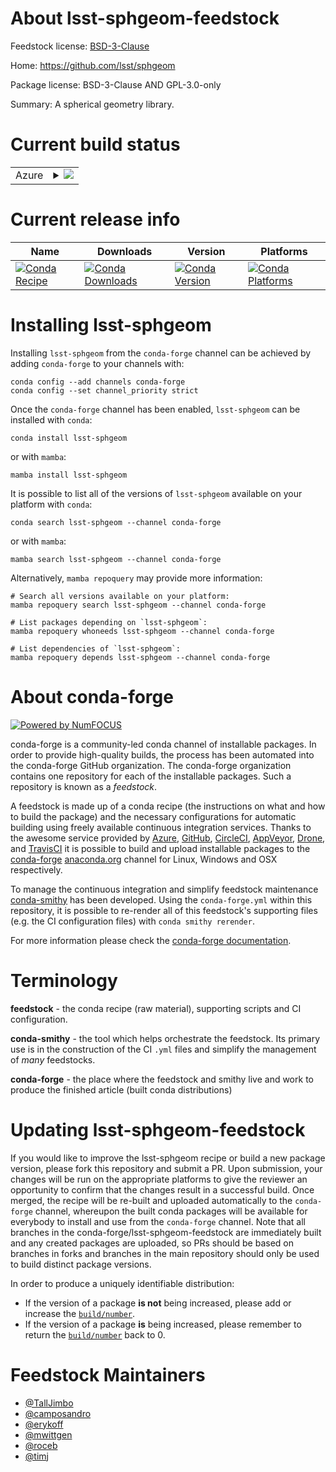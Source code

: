 About lsst-sphgeom-feedstock
============================

Feedstock license: [BSD-3-Clause](https://github.com/conda-forge/lsst-sphgeom-feedstock/blob/main/LICENSE.txt)

Home: https://github.com/lsst/sphgeom

Package license: BSD-3-Clause AND GPL-3.0-only

Summary: A spherical geometry library.

Current build status
====================


<table>
    
  <tr>
    <td>Azure</td>
    <td>
      <details>
        <summary>
          <a href="https://dev.azure.com/conda-forge/feedstock-builds/_build/latest?definitionId=21268&branchName=main">
            <img src="https://dev.azure.com/conda-forge/feedstock-builds/_apis/build/status/lsst-sphgeom-feedstock?branchName=main">
          </a>
        </summary>
        <table>
          <thead><tr><th>Variant</th><th>Status</th></tr></thead>
          <tbody><tr>
              <td>linux_64_python3.10.____cpython</td>
              <td>
                <a href="https://dev.azure.com/conda-forge/feedstock-builds/_build/latest?definitionId=21268&branchName=main">
                  <img src="https://dev.azure.com/conda-forge/feedstock-builds/_apis/build/status/lsst-sphgeom-feedstock?branchName=main&jobName=linux&configuration=linux%20linux_64_python3.10.____cpython" alt="variant">
                </a>
              </td>
            </tr><tr>
              <td>linux_64_python3.11.____cpython</td>
              <td>
                <a href="https://dev.azure.com/conda-forge/feedstock-builds/_build/latest?definitionId=21268&branchName=main">
                  <img src="https://dev.azure.com/conda-forge/feedstock-builds/_apis/build/status/lsst-sphgeom-feedstock?branchName=main&jobName=linux&configuration=linux%20linux_64_python3.11.____cpython" alt="variant">
                </a>
              </td>
            </tr><tr>
              <td>linux_64_python3.12.____cpython</td>
              <td>
                <a href="https://dev.azure.com/conda-forge/feedstock-builds/_build/latest?definitionId=21268&branchName=main">
                  <img src="https://dev.azure.com/conda-forge/feedstock-builds/_apis/build/status/lsst-sphgeom-feedstock?branchName=main&jobName=linux&configuration=linux%20linux_64_python3.12.____cpython" alt="variant">
                </a>
              </td>
            </tr><tr>
              <td>linux_64_python3.13.____cp313</td>
              <td>
                <a href="https://dev.azure.com/conda-forge/feedstock-builds/_build/latest?definitionId=21268&branchName=main">
                  <img src="https://dev.azure.com/conda-forge/feedstock-builds/_apis/build/status/lsst-sphgeom-feedstock?branchName=main&jobName=linux&configuration=linux%20linux_64_python3.13.____cp313" alt="variant">
                </a>
              </td>
            </tr><tr>
              <td>linux_64_python3.14.____cp314</td>
              <td>
                <a href="https://dev.azure.com/conda-forge/feedstock-builds/_build/latest?definitionId=21268&branchName=main">
                  <img src="https://dev.azure.com/conda-forge/feedstock-builds/_apis/build/status/lsst-sphgeom-feedstock?branchName=main&jobName=linux&configuration=linux%20linux_64_python3.14.____cp314" alt="variant">
                </a>
              </td>
            </tr><tr>
              <td>linux_aarch64_python3.10.____cpython</td>
              <td>
                <a href="https://dev.azure.com/conda-forge/feedstock-builds/_build/latest?definitionId=21268&branchName=main">
                  <img src="https://dev.azure.com/conda-forge/feedstock-builds/_apis/build/status/lsst-sphgeom-feedstock?branchName=main&jobName=linux&configuration=linux%20linux_aarch64_python3.10.____cpython" alt="variant">
                </a>
              </td>
            </tr><tr>
              <td>linux_aarch64_python3.11.____cpython</td>
              <td>
                <a href="https://dev.azure.com/conda-forge/feedstock-builds/_build/latest?definitionId=21268&branchName=main">
                  <img src="https://dev.azure.com/conda-forge/feedstock-builds/_apis/build/status/lsst-sphgeom-feedstock?branchName=main&jobName=linux&configuration=linux%20linux_aarch64_python3.11.____cpython" alt="variant">
                </a>
              </td>
            </tr><tr>
              <td>linux_aarch64_python3.12.____cpython</td>
              <td>
                <a href="https://dev.azure.com/conda-forge/feedstock-builds/_build/latest?definitionId=21268&branchName=main">
                  <img src="https://dev.azure.com/conda-forge/feedstock-builds/_apis/build/status/lsst-sphgeom-feedstock?branchName=main&jobName=linux&configuration=linux%20linux_aarch64_python3.12.____cpython" alt="variant">
                </a>
              </td>
            </tr><tr>
              <td>linux_aarch64_python3.13.____cp313</td>
              <td>
                <a href="https://dev.azure.com/conda-forge/feedstock-builds/_build/latest?definitionId=21268&branchName=main">
                  <img src="https://dev.azure.com/conda-forge/feedstock-builds/_apis/build/status/lsst-sphgeom-feedstock?branchName=main&jobName=linux&configuration=linux%20linux_aarch64_python3.13.____cp313" alt="variant">
                </a>
              </td>
            </tr><tr>
              <td>linux_aarch64_python3.14.____cp314</td>
              <td>
                <a href="https://dev.azure.com/conda-forge/feedstock-builds/_build/latest?definitionId=21268&branchName=main">
                  <img src="https://dev.azure.com/conda-forge/feedstock-builds/_apis/build/status/lsst-sphgeom-feedstock?branchName=main&jobName=linux&configuration=linux%20linux_aarch64_python3.14.____cp314" alt="variant">
                </a>
              </td>
            </tr><tr>
              <td>linux_ppc64le_python3.10.____cpython</td>
              <td>
                <a href="https://dev.azure.com/conda-forge/feedstock-builds/_build/latest?definitionId=21268&branchName=main">
                  <img src="https://dev.azure.com/conda-forge/feedstock-builds/_apis/build/status/lsst-sphgeom-feedstock?branchName=main&jobName=linux&configuration=linux%20linux_ppc64le_python3.10.____cpython" alt="variant">
                </a>
              </td>
            </tr><tr>
              <td>linux_ppc64le_python3.11.____cpython</td>
              <td>
                <a href="https://dev.azure.com/conda-forge/feedstock-builds/_build/latest?definitionId=21268&branchName=main">
                  <img src="https://dev.azure.com/conda-forge/feedstock-builds/_apis/build/status/lsst-sphgeom-feedstock?branchName=main&jobName=linux&configuration=linux%20linux_ppc64le_python3.11.____cpython" alt="variant">
                </a>
              </td>
            </tr><tr>
              <td>linux_ppc64le_python3.12.____cpython</td>
              <td>
                <a href="https://dev.azure.com/conda-forge/feedstock-builds/_build/latest?definitionId=21268&branchName=main">
                  <img src="https://dev.azure.com/conda-forge/feedstock-builds/_apis/build/status/lsst-sphgeom-feedstock?branchName=main&jobName=linux&configuration=linux%20linux_ppc64le_python3.12.____cpython" alt="variant">
                </a>
              </td>
            </tr><tr>
              <td>linux_ppc64le_python3.13.____cp313</td>
              <td>
                <a href="https://dev.azure.com/conda-forge/feedstock-builds/_build/latest?definitionId=21268&branchName=main">
                  <img src="https://dev.azure.com/conda-forge/feedstock-builds/_apis/build/status/lsst-sphgeom-feedstock?branchName=main&jobName=linux&configuration=linux%20linux_ppc64le_python3.13.____cp313" alt="variant">
                </a>
              </td>
            </tr><tr>
              <td>linux_ppc64le_python3.14.____cp314</td>
              <td>
                <a href="https://dev.azure.com/conda-forge/feedstock-builds/_build/latest?definitionId=21268&branchName=main">
                  <img src="https://dev.azure.com/conda-forge/feedstock-builds/_apis/build/status/lsst-sphgeom-feedstock?branchName=main&jobName=linux&configuration=linux%20linux_ppc64le_python3.14.____cp314" alt="variant">
                </a>
              </td>
            </tr><tr>
              <td>osx_64_python3.10.____cpython</td>
              <td>
                <a href="https://dev.azure.com/conda-forge/feedstock-builds/_build/latest?definitionId=21268&branchName=main">
                  <img src="https://dev.azure.com/conda-forge/feedstock-builds/_apis/build/status/lsst-sphgeom-feedstock?branchName=main&jobName=osx&configuration=osx%20osx_64_python3.10.____cpython" alt="variant">
                </a>
              </td>
            </tr><tr>
              <td>osx_64_python3.11.____cpython</td>
              <td>
                <a href="https://dev.azure.com/conda-forge/feedstock-builds/_build/latest?definitionId=21268&branchName=main">
                  <img src="https://dev.azure.com/conda-forge/feedstock-builds/_apis/build/status/lsst-sphgeom-feedstock?branchName=main&jobName=osx&configuration=osx%20osx_64_python3.11.____cpython" alt="variant">
                </a>
              </td>
            </tr><tr>
              <td>osx_64_python3.12.____cpython</td>
              <td>
                <a href="https://dev.azure.com/conda-forge/feedstock-builds/_build/latest?definitionId=21268&branchName=main">
                  <img src="https://dev.azure.com/conda-forge/feedstock-builds/_apis/build/status/lsst-sphgeom-feedstock?branchName=main&jobName=osx&configuration=osx%20osx_64_python3.12.____cpython" alt="variant">
                </a>
              </td>
            </tr><tr>
              <td>osx_64_python3.13.____cp313</td>
              <td>
                <a href="https://dev.azure.com/conda-forge/feedstock-builds/_build/latest?definitionId=21268&branchName=main">
                  <img src="https://dev.azure.com/conda-forge/feedstock-builds/_apis/build/status/lsst-sphgeom-feedstock?branchName=main&jobName=osx&configuration=osx%20osx_64_python3.13.____cp313" alt="variant">
                </a>
              </td>
            </tr><tr>
              <td>osx_64_python3.14.____cp314</td>
              <td>
                <a href="https://dev.azure.com/conda-forge/feedstock-builds/_build/latest?definitionId=21268&branchName=main">
                  <img src="https://dev.azure.com/conda-forge/feedstock-builds/_apis/build/status/lsst-sphgeom-feedstock?branchName=main&jobName=osx&configuration=osx%20osx_64_python3.14.____cp314" alt="variant">
                </a>
              </td>
            </tr><tr>
              <td>osx_arm64_python3.10.____cpython</td>
              <td>
                <a href="https://dev.azure.com/conda-forge/feedstock-builds/_build/latest?definitionId=21268&branchName=main">
                  <img src="https://dev.azure.com/conda-forge/feedstock-builds/_apis/build/status/lsst-sphgeom-feedstock?branchName=main&jobName=osx&configuration=osx%20osx_arm64_python3.10.____cpython" alt="variant">
                </a>
              </td>
            </tr><tr>
              <td>osx_arm64_python3.11.____cpython</td>
              <td>
                <a href="https://dev.azure.com/conda-forge/feedstock-builds/_build/latest?definitionId=21268&branchName=main">
                  <img src="https://dev.azure.com/conda-forge/feedstock-builds/_apis/build/status/lsst-sphgeom-feedstock?branchName=main&jobName=osx&configuration=osx%20osx_arm64_python3.11.____cpython" alt="variant">
                </a>
              </td>
            </tr><tr>
              <td>osx_arm64_python3.12.____cpython</td>
              <td>
                <a href="https://dev.azure.com/conda-forge/feedstock-builds/_build/latest?definitionId=21268&branchName=main">
                  <img src="https://dev.azure.com/conda-forge/feedstock-builds/_apis/build/status/lsst-sphgeom-feedstock?branchName=main&jobName=osx&configuration=osx%20osx_arm64_python3.12.____cpython" alt="variant">
                </a>
              </td>
            </tr><tr>
              <td>osx_arm64_python3.13.____cp313</td>
              <td>
                <a href="https://dev.azure.com/conda-forge/feedstock-builds/_build/latest?definitionId=21268&branchName=main">
                  <img src="https://dev.azure.com/conda-forge/feedstock-builds/_apis/build/status/lsst-sphgeom-feedstock?branchName=main&jobName=osx&configuration=osx%20osx_arm64_python3.13.____cp313" alt="variant">
                </a>
              </td>
            </tr><tr>
              <td>osx_arm64_python3.14.____cp314</td>
              <td>
                <a href="https://dev.azure.com/conda-forge/feedstock-builds/_build/latest?definitionId=21268&branchName=main">
                  <img src="https://dev.azure.com/conda-forge/feedstock-builds/_apis/build/status/lsst-sphgeom-feedstock?branchName=main&jobName=osx&configuration=osx%20osx_arm64_python3.14.____cp314" alt="variant">
                </a>
              </td>
            </tr><tr>
              <td>win_64_python3.10.____cpython</td>
              <td>
                <a href="https://dev.azure.com/conda-forge/feedstock-builds/_build/latest?definitionId=21268&branchName=main">
                  <img src="https://dev.azure.com/conda-forge/feedstock-builds/_apis/build/status/lsst-sphgeom-feedstock?branchName=main&jobName=win&configuration=win%20win_64_python3.10.____cpython" alt="variant">
                </a>
              </td>
            </tr><tr>
              <td>win_64_python3.11.____cpython</td>
              <td>
                <a href="https://dev.azure.com/conda-forge/feedstock-builds/_build/latest?definitionId=21268&branchName=main">
                  <img src="https://dev.azure.com/conda-forge/feedstock-builds/_apis/build/status/lsst-sphgeom-feedstock?branchName=main&jobName=win&configuration=win%20win_64_python3.11.____cpython" alt="variant">
                </a>
              </td>
            </tr><tr>
              <td>win_64_python3.12.____cpython</td>
              <td>
                <a href="https://dev.azure.com/conda-forge/feedstock-builds/_build/latest?definitionId=21268&branchName=main">
                  <img src="https://dev.azure.com/conda-forge/feedstock-builds/_apis/build/status/lsst-sphgeom-feedstock?branchName=main&jobName=win&configuration=win%20win_64_python3.12.____cpython" alt="variant">
                </a>
              </td>
            </tr><tr>
              <td>win_64_python3.13.____cp313</td>
              <td>
                <a href="https://dev.azure.com/conda-forge/feedstock-builds/_build/latest?definitionId=21268&branchName=main">
                  <img src="https://dev.azure.com/conda-forge/feedstock-builds/_apis/build/status/lsst-sphgeom-feedstock?branchName=main&jobName=win&configuration=win%20win_64_python3.13.____cp313" alt="variant">
                </a>
              </td>
            </tr><tr>
              <td>win_64_python3.14.____cp314</td>
              <td>
                <a href="https://dev.azure.com/conda-forge/feedstock-builds/_build/latest?definitionId=21268&branchName=main">
                  <img src="https://dev.azure.com/conda-forge/feedstock-builds/_apis/build/status/lsst-sphgeom-feedstock?branchName=main&jobName=win&configuration=win%20win_64_python3.14.____cp314" alt="variant">
                </a>
              </td>
            </tr>
          </tbody>
        </table>
      </details>
    </td>
  </tr>
</table>

Current release info
====================

| Name | Downloads | Version | Platforms |
| --- | --- | --- | --- |
| [![Conda Recipe](https://img.shields.io/badge/recipe-lsst--sphgeom-green.svg)](https://anaconda.org/conda-forge/lsst-sphgeom) | [![Conda Downloads](https://img.shields.io/conda/dn/conda-forge/lsst-sphgeom.svg)](https://anaconda.org/conda-forge/lsst-sphgeom) | [![Conda Version](https://img.shields.io/conda/vn/conda-forge/lsst-sphgeom.svg)](https://anaconda.org/conda-forge/lsst-sphgeom) | [![Conda Platforms](https://img.shields.io/conda/pn/conda-forge/lsst-sphgeom.svg)](https://anaconda.org/conda-forge/lsst-sphgeom) |

Installing lsst-sphgeom
=======================

Installing `lsst-sphgeom` from the `conda-forge` channel can be achieved by adding `conda-forge` to your channels with:

```
conda config --add channels conda-forge
conda config --set channel_priority strict
```

Once the `conda-forge` channel has been enabled, `lsst-sphgeom` can be installed with `conda`:

```
conda install lsst-sphgeom
```

or with `mamba`:

```
mamba install lsst-sphgeom
```

It is possible to list all of the versions of `lsst-sphgeom` available on your platform with `conda`:

```
conda search lsst-sphgeom --channel conda-forge
```

or with `mamba`:

```
mamba search lsst-sphgeom --channel conda-forge
```

Alternatively, `mamba repoquery` may provide more information:

```
# Search all versions available on your platform:
mamba repoquery search lsst-sphgeom --channel conda-forge

# List packages depending on `lsst-sphgeom`:
mamba repoquery whoneeds lsst-sphgeom --channel conda-forge

# List dependencies of `lsst-sphgeom`:
mamba repoquery depends lsst-sphgeom --channel conda-forge
```


About conda-forge
=================

[![Powered by
NumFOCUS](https://img.shields.io/badge/powered%20by-NumFOCUS-orange.svg?style=flat&colorA=E1523D&colorB=007D8A)](https://numfocus.org)

conda-forge is a community-led conda channel of installable packages.
In order to provide high-quality builds, the process has been automated into the
conda-forge GitHub organization. The conda-forge organization contains one repository
for each of the installable packages. Such a repository is known as a *feedstock*.

A feedstock is made up of a conda recipe (the instructions on what and how to build
the package) and the necessary configurations for automatic building using freely
available continuous integration services. Thanks to the awesome service provided by
[Azure](https://azure.microsoft.com/en-us/services/devops/), [GitHub](https://github.com/),
[CircleCI](https://circleci.com/), [AppVeyor](https://www.appveyor.com/),
[Drone](https://cloud.drone.io/welcome), and [TravisCI](https://travis-ci.com/)
it is possible to build and upload installable packages to the
[conda-forge](https://anaconda.org/conda-forge) [anaconda.org](https://anaconda.org/)
channel for Linux, Windows and OSX respectively.

To manage the continuous integration and simplify feedstock maintenance
[conda-smithy](https://github.com/conda-forge/conda-smithy) has been developed.
Using the ``conda-forge.yml`` within this repository, it is possible to re-render all of
this feedstock's supporting files (e.g. the CI configuration files) with ``conda smithy rerender``.

For more information please check the [conda-forge documentation](https://conda-forge.org/docs/).

Terminology
===========

**feedstock** - the conda recipe (raw material), supporting scripts and CI configuration.

**conda-smithy** - the tool which helps orchestrate the feedstock.
                   Its primary use is in the construction of the CI ``.yml`` files
                   and simplify the management of *many* feedstocks.

**conda-forge** - the place where the feedstock and smithy live and work to
                  produce the finished article (built conda distributions)


Updating lsst-sphgeom-feedstock
===============================

If you would like to improve the lsst-sphgeom recipe or build a new
package version, please fork this repository and submit a PR. Upon submission,
your changes will be run on the appropriate platforms to give the reviewer an
opportunity to confirm that the changes result in a successful build. Once
merged, the recipe will be re-built and uploaded automatically to the
`conda-forge` channel, whereupon the built conda packages will be available for
everybody to install and use from the `conda-forge` channel.
Note that all branches in the conda-forge/lsst-sphgeom-feedstock are
immediately built and any created packages are uploaded, so PRs should be based
on branches in forks and branches in the main repository should only be used to
build distinct package versions.

In order to produce a uniquely identifiable distribution:
 * If the version of a package **is not** being increased, please add or increase
   the [``build/number``](https://docs.conda.io/projects/conda-build/en/latest/resources/define-metadata.html#build-number-and-string).
 * If the version of a package **is** being increased, please remember to return
   the [``build/number``](https://docs.conda.io/projects/conda-build/en/latest/resources/define-metadata.html#build-number-and-string)
   back to 0.

Feedstock Maintainers
=====================

* [@TallJimbo](https://github.com/TallJimbo/)
* [@camposandro](https://github.com/camposandro/)
* [@erykoff](https://github.com/erykoff/)
* [@mwittgen](https://github.com/mwittgen/)
* [@roceb](https://github.com/roceb/)
* [@timj](https://github.com/timj/)

